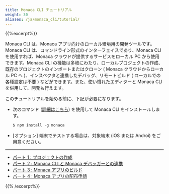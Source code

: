```yaml
---
title: Monaca CLI チュートリアル
weight: 30
aliases: /ja/monaca_cli/tutorial/
---
```


{{%excerpt%}}

Monaca CLI は、Monaca アプリ向けのローカル環境用の開発ツールです。Monaca
CLI は、コマンドライン形式のインターフェイスであり、Monaca CLI
を使用すれば、Monaca クラウドが提供するサービスをローカル PC
から使用できます。Monaca CLI
の機能は多岐にわたり、ローカルプロジェクトの作成、既存のプロジェクトのインポートまたはクローン
( Monaca クラウドからローカル PC へ
)、インスペクタと連携したデバッグ、リモートビルド (
ローカルでの各種設定は不要 )
などができます。また、使い慣れたエディターと Monaca CLI
を併用して、開発も行えます。

このチュートリアルを始める前に、下記が必要になります。


- 次のコマンド ([詳細はこちら](/ja/products_guide/monaca_cli/overview/#step-1-cli-installation)) を使用して Monaca CLI をインストールします。
    
    ```javascript
    $ npm install -g monaca
    ```

- [オプション] 端末でテストする場合は、対象端末 (iOS または Androi) をご用意ください。

<hr>

- [パート 1 : プロジェクトの作成](/ja/tutorials/monaca_cli/starting_project)
- [パート 2 : Monaca CLI と Monaca デバッガーとの連携](/ja/tutorials/monaca_cli/testing_debugging)
- [パート 3 : Monaca アプリのビルド](/ja/tutorials/monaca_cli/building_app)
- [パート 4 : Monaca アプリの配布申請](/ja/tutorials/monaca_cli/publishing_app)

{{% /excerpt%}}





